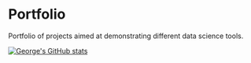 # Portfolio
Portfolio of projects aimed at demonstrating different data science tools.


[![George's GitHub stats](https://github-readme-stats.vercel.app/api?username=georgepurtell)](https://github.com/anuraghazra/github-readme-stats)
